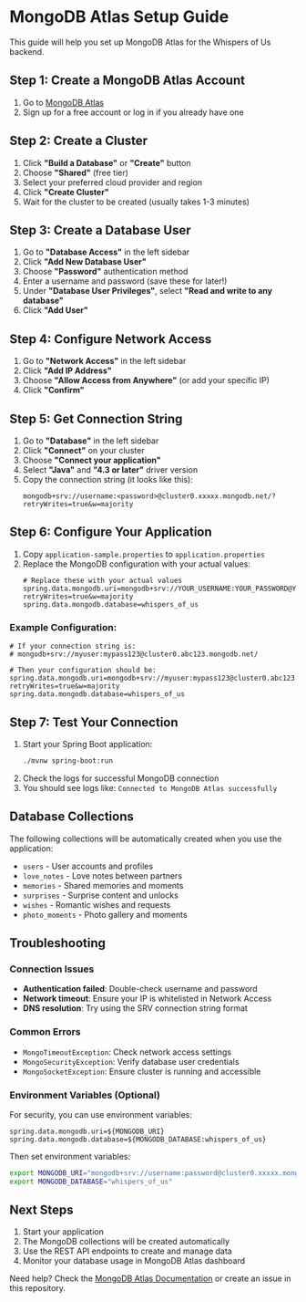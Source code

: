# MongoDB Atlas Setup Guide

This guide will help you set up MongoDB Atlas for the Whispers of Us backend.

## Step 1: Create a MongoDB Atlas Account

1. Go to [MongoDB Atlas](https://cloud.mongodb.com)
2. Sign up for a free account or log in if you already have one

## Step 2: Create a Cluster

1. Click **"Build a Database"** or **"Create"** button
2. Choose **"Shared"** (free tier)
3. Select your preferred cloud provider and region
4. Click **"Create Cluster"**
5. Wait for the cluster to be created (usually takes 1-3 minutes)

## Step 3: Create a Database User

1. Go to **"Database Access"** in the left sidebar
2. Click **"Add New Database User"**
3. Choose **"Password"** authentication method
4. Enter a username and password (save these for later!)
5. Under **"Database User Privileges"**, select **"Read and write to any database"**
6. Click **"Add User"**

## Step 4: Configure Network Access

1. Go to **"Network Access"** in the left sidebar
2. Click **"Add IP Address"**
3. Choose **"Allow Access from Anywhere"** (or add your specific IP)
4. Click **"Confirm"**

## Step 5: Get Connection String

1. Go to **"Database"** in the left sidebar
2. Click **"Connect"** on your cluster
3. Choose **"Connect your application"**
4. Select **"Java"** and **"4.3 or later"** driver version
5. Copy the connection string (it looks like this):
   ```
   mongodb+srv://username:<password>@cluster0.xxxxx.mongodb.net/?retryWrites=true&w=majority
   ```

## Step 6: Configure Your Application

1. Copy `application-sample.properties` to `application.properties`
2. Replace the MongoDB configuration with your actual values:
   ```properties
   # Replace these with your actual values
   spring.data.mongodb.uri=mongodb+srv://YOUR_USERNAME:YOUR_PASSWORD@YOUR_CLUSTER_URL/whispers_of_us?retryWrites=true&w=majority
   spring.data.mongodb.database=whispers_of_us
   ```

### Example Configuration:
```properties
# If your connection string is:
# mongodb+srv://myuser:mypass123@cluster0.abc123.mongodb.net/

# Then your configuration should be:
spring.data.mongodb.uri=mongodb+srv://myuser:mypass123@cluster0.abc123.mongodb.net/whispers_of_us?retryWrites=true&w=majority
spring.data.mongodb.database=whispers_of_us
```

## Step 7: Test Your Connection

1. Start your Spring Boot application:
   ```bash
   ./mvnw spring-boot:run
   ```
2. Check the logs for successful MongoDB connection
3. You should see logs like: `Connected to MongoDB Atlas successfully`

## Database Collections

The following collections will be automatically created when you use the application:
- `users` - User accounts and profiles
- `love_notes` - Love notes between partners
- `memories` - Shared memories and moments
- `surprises` - Surprise content and unlocks
- `wishes` - Romantic wishes and requests
- `photo_moments` - Photo gallery and moments

## Troubleshooting

### Connection Issues
- **Authentication failed**: Double-check username and password
- **Network timeout**: Ensure your IP is whitelisted in Network Access
- **DNS resolution**: Try using the SRV connection string format

### Common Errors
- `MongoTimeoutException`: Check network access settings
- `MongoSecurityException`: Verify database user credentials
- `MongoSocketException`: Ensure cluster is running and accessible

### Environment Variables (Optional)
For security, you can use environment variables:
```properties
spring.data.mongodb.uri=${MONGODB_URI}
spring.data.mongodb.database=${MONGODB_DATABASE:whispers_of_us}
```

Then set environment variables:
```bash
export MONGODB_URI="mongodb+srv://username:password@cluster0.xxxxx.mongodb.net/whispers_of_us?retryWrites=true&w=majority"
export MONGODB_DATABASE="whispers_of_us"
```

## Next Steps

1. Start your application
2. The MongoDB collections will be created automatically
3. Use the REST API endpoints to create and manage data
4. Monitor your database usage in MongoDB Atlas dashboard

Need help? Check the [MongoDB Atlas Documentation](https://docs.atlas.mongodb.com/) or create an issue in this repository. 